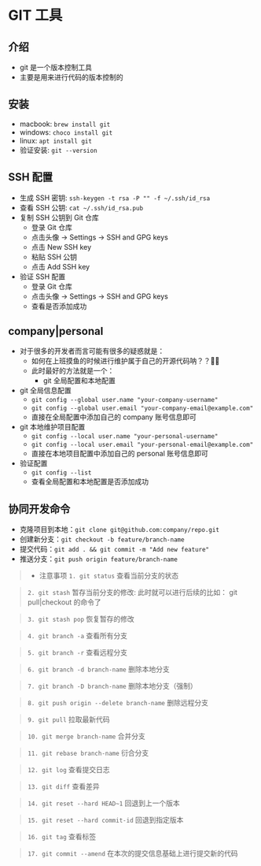 # GIT 工具

## 介绍
* git 是一个版本控制工具
* 主要是用来进行代码的版本控制的

## 安装
* macbook: `brew install git`
* windows: `choco install git`
* linux: `apt install git`
* 验证安装: `git --version`

## SSH 配置
* 生成 SSH 密钥: `ssh-keygen -t rsa -P "" -f ~/.ssh/id_rsa`
* 查看 SSH 公钥: `cat ~/.ssh/id_rsa.pub`
* 复制 SSH 公钥到 Git 仓库
    * 登录 Git 仓库
    * 点击头像 -> Settings -> SSH and GPG keys
    * 点击 New SSH key
    * 粘贴 SSH 公钥
    * 点击 Add SSH key
* 验证 SSH 配置
    * 登录 Git 仓库
    * 点击头像 -> Settings -> SSH and GPG keys
    * 查看是否添加成功

## company|personal
* 对于很多的开发者而言可能有很多的疑惑就是：
    * 如何在上班摸鱼的时候进行维护属于自己的开源代码呐？？🤔🤔
    * 此时最好的方法就是一个：
        * git 全局配置和本地配置
* git 全局信息配置
    * `git config --global user.name "your-company-username"`
    * `git config --global user.email "your-company-email@example.com"`
    * 直接在全局配置中添加自己的 company 账号信息即可
* git 本地维护项目配置
    * `git config --local user.name "your-personal-username"`
    * `git config --local user.email "your-personal-email@example.com"`
    * 直接在本地项目配置中添加自己的 personal 账号信息即可
* 验证配置
    * `git config --list`
    * 查看全局配置和本地配置是否添加成功

## 协同开发命令
* 克隆项目到本地：`git clone git@github.com:company/repo.git`
* 创建新分支：`git checkout -b feature/branch-name`
* 提交代码：`git add . && git commit -m "Add new feature"`
* 推送分支：`git push origin feature/branch-name`
> * 注意事项
> `1. git status` 查看当前分支的状态

> `2. git stash` 暂存当前分支的修改: 此时就可以进行后续的比如： git pull|checkout 的命令了

> `3. git stash pop` 恢复暂存的修改

> `4. git branch -a` 查看所有分支

> `5. git branch -r` 查看远程分支

> `6. git branch -d branch-name` 删除本地分支

> `7. git branch -D branch-name` 删除本地分支（强制）

> `8. git push origin --delete branch-name` 删除远程分支

> `9. git pull` 拉取最新代码

> `10. git merge branch-name` 合并分支

> `11. git rebase branch-name` 衍合分支

> `12. git log` 查看提交日志

> `13. git diff` 查看差异

> `14. git reset --hard HEAD~1` 回退到上一个版本

> `15. git reset --hard commit-id` 回退到指定版本

> `16. git tag` 查看标签

> `17. git commit --amend`  在本次的提交信息基础上进行提交新的代码
